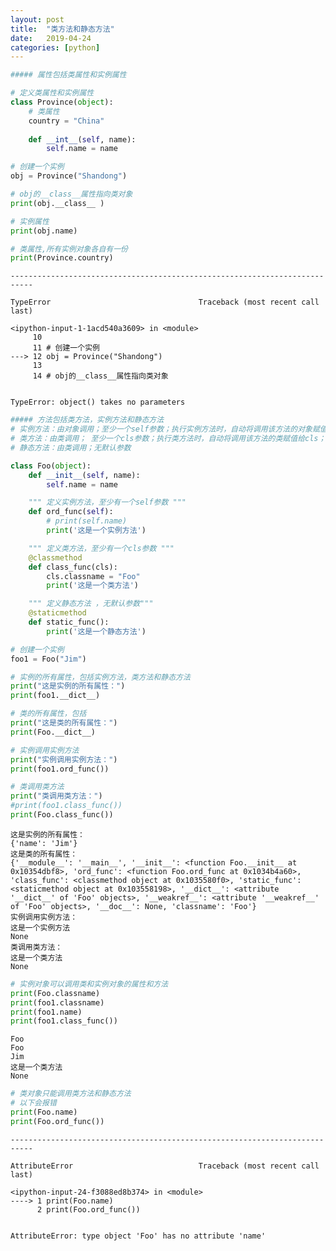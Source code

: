 ```yaml
---
layout: post
title:  "类方法和静态方法"
date:   2019-04-24
categories: [python]
---
```


```python
##### 属性包括类属性和实例属性

# 定义类属性和实例属性
class Province(object):
    # 类属性
    country = "China"
    
    def __int__(self, name):
        self.name = name

# 创建一个实例        
obj = Province("Shandong")

# obj的__class__属性指向类对象
print(obj.__class__ )

# 实例属性
print(obj.name)

# 类属性,所有实例对象各自有一份
print(Province.country)
```


    ---------------------------------------------------------------------------

    TypeError                                 Traceback (most recent call last)

    <ipython-input-1-1acd540a3609> in <module>
         10 
         11 # 创建一个实例
    ---> 12 obj = Province("Shandong")
         13 
         14 # obj的__class__属性指向类对象


    TypeError: object() takes no parameters



```python
##### 方法包括类方法，实例方法和静态方法
# 实例方法：由对象调用；至少一个self参数；执行实例方法时，自动将调用该方法的对象赋值给self；
# 类方法：由类调用； 至少一个cls参数；执行类方法时，自动将调用该方法的类赋值给cls；
# 静态方法：由类调用；无默认参数

class Foo(object):
    def __init__(self, name):
        self.name = name

    """ 定义实例方法，至少有一个self参数 """
    def ord_func(self):
        # print(self.name)
        print('这是一个实例方法')

    """ 定义类方法，至少有一个cls参数 """
    @classmethod
    def class_func(cls):
        cls.classname = "Foo"
        print('这是一个类方法')

    """ 定义静态方法 ，无默认参数"""
    @staticmethod
    def static_func():
        print('这是一个静态方法')
```


```python
# 创建一个实例
foo1 = Foo("Jim")

# 实例的所有属性，包括实例方法，类方法和静态方法
print("这是实例的所有属性：")
print(foo1.__dict__)

# 类的所有属性，包括
print("这是类的所有属性：")
print(Foo.__dict__)

# 实例调用实例方法
print("实例调用实例方法：")
print(foo1.ord_func())

# 类调用类方法
print("类调用类方法：")
#print(foo1.class_func())
print(Foo.class_func())
```

    这是实例的所有属性：
    {'name': 'Jim'}
    这是类的所有属性：
    {'__module__': '__main__', '__init__': <function Foo.__init__ at 0x10354dbf8>, 'ord_func': <function Foo.ord_func at 0x1034b4a60>, 'class_func': <classmethod object at 0x1035580f0>, 'static_func': <staticmethod object at 0x103558198>, '__dict__': <attribute '__dict__' of 'Foo' objects>, '__weakref__': <attribute '__weakref__' of 'Foo' objects>, '__doc__': None, 'classname': 'Foo'}
    实例调用实例方法：
    这是一个实例方法
    None
    类调用类方法：
    这是一个类方法
    None



```python
# 实例对象可以调用类和实例对象的属性和方法
print(Foo.classname)
print(foo1.classname)
print(foo1.name)
print(foo1.class_func())
```

    Foo
    Foo
    Jim
    这是一个类方法
    None



```python
# 类对象只能调用类方法和静态方法
# 以下会报错
print(Foo.name)
print(Foo.ord_func())
```


    ---------------------------------------------------------------------------

    AttributeError                            Traceback (most recent call last)

    <ipython-input-24-f3088ed8b374> in <module>
    ----> 1 print(Foo.name)
          2 print(Foo.ord_func())


    AttributeError: type object 'Foo' has no attribute 'name'

